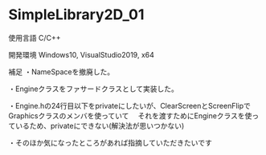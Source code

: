 # SimpleLibrary2D_01

使用言語
C/C++

開発環境
Windows10, VisualStudio2019, x64



補足
・NameSpaceを撤廃した。

・Engineクラスをファサードクラスとして実装した。

・Engine.hの24行目以下をprivateにしたいが、ClearScreenとScreenFlipでGraphicsクラスのメンバを使っていて
　それを渡すためにEngineクラスを使っているため、privateにできない(解決法が思いつかない)

・そのほか気になったところがあれば指摘していただきたいです